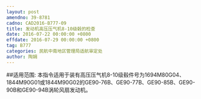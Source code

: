 ```yaml
---
layout: post
amendno: 39-8781
cadno: CAD2016-B777-09
title: 发动机高压压气机8-10级毂的检查
date: 2016-07-22 00:00:00 +0800
effdate: 2016-07-29 00:00:00 +0800
tag: B777
categories: 民航中南地区管理局适航审定处
author: 陶娟
---
```


##适用范围:
本指令适用于装有高压压气机8-10级毂件号为1694M80G04、1844M90G01或1844M90G02的GE90-76B、GE90-77B、GE90-85B、GE90-90B和GE90-94B涡轮风扇发动机。

